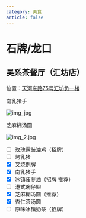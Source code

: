 ```yaml
---
category: 美食
article: false
---
```


# 石牌/龙口

## 吴系茶餐厅（汇坊店）

<span class="icon iconfont icon-locate"></span> 位置：<a href="https://ditu.amap.com/place/B00141J13M" target="_blank">天河东路75号汇坊负一楼</a>

南乳猪手

![img_jpg](https://img.sherry4869.com/Blog/life/delicacies/guangzhou/th/sp_lk/wuxicafe/img.jpg)

芝麻糊汤圆

![img_2.jpg](https://img.sherry4869.com/Blog/life/delicacies/guangzhou/th/sp_lk/wuxicafe/img_1.jpg)

- [ ] 玫瑰露豉油鸡（招牌）
- [ ] 烤乳猪
- [x] 叉烧例牌
- [x] 南乳猪手
- [x] 冰镇菠萝油（招牌 推荐）
- [ ] 港式碗仔翅
- [x] 芝麻糊汤圆（推荐）
- [x] 杏仁茶汤圆
- [ ] 原味冰镇奶茶（招牌）